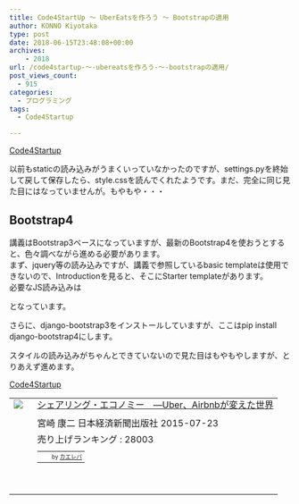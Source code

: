 ```yaml
---
title: Code4StartUp ～ UberEatsを作ろう ～ Bootstrapの適用
author: KONNO Kiyotaka
type: post
date: 2018-06-15T23:48:08+00:00
archives:
    - 2018
url: /code4startup-～-ubereatsを作ろう-～-bootstrapの適用/
post_views_count:
  - 915
categories:
  - プログラミング
tags:
  - Code4Startup

---
```

<a href="https://code4startup.com/?ref=kiyotakakonno" target="_blank" rel="noopener">Code4Startup</a>

以前もstaticの読み込みがうまくいっていなかったのですが、settings.pyを終始して戻して保存したら、style.cssを読んでくれたようです。まだ、完全に同じ見た目にはなっていませんが。もやもや・・・

## Bootstrap4

講義はBootstrap3ベースになっていますが、最新のBootstrap4を使おうとすると、色々調べながら進める必要があります。  
まず、jquery等の読み込みですが、講義で参照しているbasic templateは使用できないので、Introductionを見ると、そこにStarter templateがあります。  
必要なJS読み込みは

> <script src=&#8221;https://code.jquery.com/jquery-3.3.1.slim.min.js&#8221; integrity=&#8221;sha384-q8i/X+965DzO0rT7abK41JStQIAqVgRVzpbzo5smXKp4YfRvH+8abtTE1Pi6jizo&#8221; crossorigin=&#8221;anonymous&#8221;></script>  
> <script src=&#8221;https://cdnjs.cloudflare.com/ajax/libs/popper.js/1.14.3/umd/popper.min.js&#8221; integrity=&#8221;sha384-ZMP7rVo3mIykV+2+9J3UJ46jBk0WLaUAdn689aCwoqbBJiSnjAK/l8WvCWPIPm49&#8243; crossorigin=&#8221;anonymous&#8221;></script>  
> <script src=&#8221;https://stackpath.bootstrapcdn.com/bootstrap/4.1.1/js/bootstrap.min.js&#8221; integrity=&#8221;sha384-smHYKdLADwkXOn1EmN1qk/HfnUcbVRZyYmZ4qpPea6sjB/pTJ0euyQp0Mk8ck+5T&#8221; crossorigin=&#8221;anonymous&#8221;></script>

となっています。

さらに、django-bootstrap3をインストールしていますが、ここはpip install django-bootstrap4にします。

スタイルの読み込みがちゃんとできていないので見た目はもやもやしますが、とりあえず進めます。

<a href="https://code4startup.com/?ref=kiyotakakonno" target="_blank" rel="noopener">Code4Startup</a>

<table style="border: none;" border="0" cellpadding="5">
  <tr>
    <td style="border: none;" valign="top">
      <a href="https://www.amazon.co.jp/exec/obidos/ASIN/4532320186/jqinglong-22/" target="_blank" rel="noopener"><img style="margin-right: 10px;" src="https://i0.wp.com/images-fe.ssl-images-amazon.com/images/I/51OxNhG-s-L._SL160_.jpg?ssl=1" border="0" data-recalc-dims="1" /></a>
    </td>
    <td style="border: none; text-align: left;" valign="top">
      <div class="kaerebalink-name" style="margin-bottom: 10px; line-height: 120%;">
        <a href="https://www.amazon.co.jp/exec/obidos/ASIN/4532320186/jqinglong-22/" target="_blank" rel="noopener">シェアリング・エコノミー　―Uber、Airbnbが変えた世界</a>
      </div>
      <div class="kaerebalink-detail" style="margin-bottom: 5px;">
        宮崎 康二 日本経済新聞出版社 2015-07-23
      </div>
      <div class="kaerebalink-salesranking" style="margin-bottom: 5px;">
        売り上げランキング : 28003
      </div>
      <table style="border: none; margin-top: 10px;">
        <tr>
          <td style="border: none; text-align: left;">
          </td>
          <td style="vertical-align: bottom; padding-left: 10px; font-size: x-small; border: none;">
            by <a href="https://kaereba.com" target="_blank" rel="nofollow noopener">カエレバ</a>
          </td>
        </tr>
      </table>
      <p>
        &nbsp;</td> </tr> </tbody> </table>